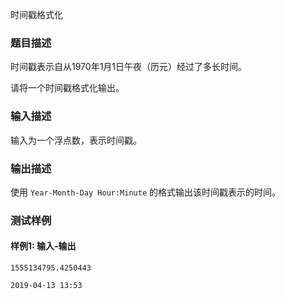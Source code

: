 时间戳格式化

### 题目描述

时间戳表示自从1970年1月1日午夜（历元）经过了多长时间。

请将一个时间戳格式化输出。

### 输入描述

输入为一个浮点数，表示时间戳。

### 输出描述

使用 `Year-Month-Day Hour:Minute` 的格式输出该时间戳表示的时间。

### 测试样例

#### 样例1: 输入-输出

```
1555134795.4250443
```

```
2019-04-13 13:53
```

